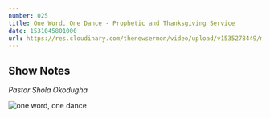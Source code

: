 ```yaml
---
number: 025
title: One Word, One Dance - Prophetic and Thanksgiving Service
date: 1531045801000
url: https://res.cloudinary.com/thenewsermon/video/upload/v1535278449/messages/Sunday_Service_The_New_08.07.18-one-word_one-dance.mp3
---
```


## Show Notes
_Pastor Shola Okodugha_

![one word, one dance](https://res.cloudinary.com/thenewsermon/image/upload/v1536165214/sermon%20display%20pictures/one_word_one_dance.jpg)

